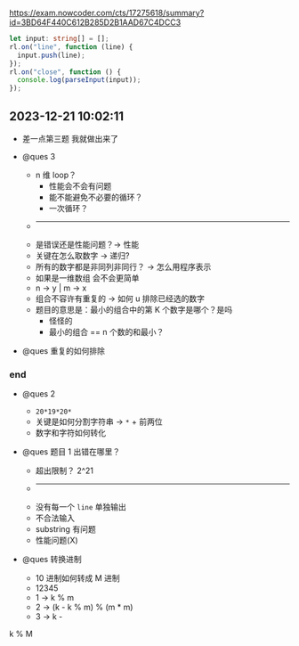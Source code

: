 https://exam.nowcoder.com/cts/17275618/summary?id=3BD64F440C612B285D2B1AAD67C4DCC3

```ts
let input: string[] = [];
rl.on("line", function (line) {
  input.push(line);
});
rl.on("close", function () {
  console.log(parseInput(input));
});
```

## 2023-12-21 10:02:11

- 差一点第三题 我就做出来了

- @ques 3

  - n 维 loop？
    - 性能会不会有问题
    - 能不能避免不必要的循环？
    - 一次循环？
  - ***
  - 是错误还是性能问题？-> 性能
  - 关键在怎么取数字 -> 递归?
  - 所有的数字都是非同列非同行？ -> 怎么用程序表示
  - 如果是一维数组 会不会更简单
  - n -> y | m -> x
  - 组合不容许有重复的 -> 如何 u 排除已经选的数字
  - 题目的意思是：最小的组合中的第 K 个数字是哪个？是吗
    - 怪怪的
    - 最小的组合 == n 个数的和最小？

- @ques 重复的如何排除

### end

- @ques 2

  - `20*19*20*`
  - 关键是如何分割字符串 -> `*` + 前两位
  - 数字和字符如何转化

- @ques 题目 1 出错在哪里？

  - 超出限制？ 2^21
  - ***
  - 没有每一个 `line` 单独输出
  - 不合法输入
  - substring 有问题
  - 性能问题(X)

- @ques 转换进制
  - 10 进制如何转成 M 进制
  - 12345
  - 1 -> k % m
  - 2 -> (k - k % m) % (m \* m)
  - 3 -> k -

k % M
